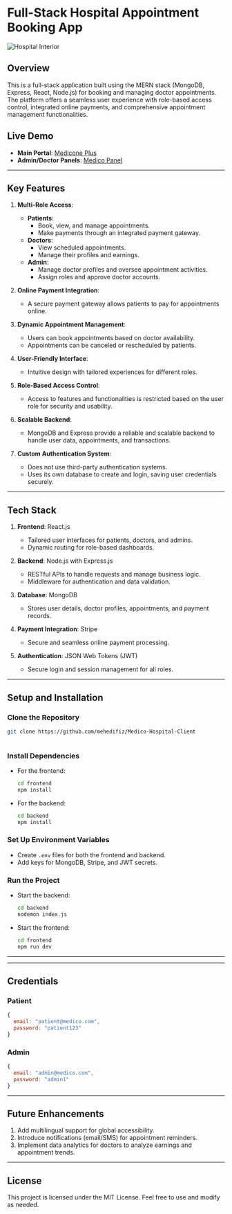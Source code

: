 # Full-Stack Hospital Appointment Booking App

![Hospital Interior](../fontend/src/assets/hospital-interior.png)


## Overview
This is a full-stack application built using the MERN stack (MongoDB, Express, React, Node.js) for booking and managing doctor appointments. The platform offers a seamless user experience with role-based access control, integrated online payments, and comprehensive appointment management functionalities.

## Live Demo
- **Main Portal**: [Medicone Plus](https://medicone-plus.web.app/)
- **Admin/Doctor Panels**: [Medico Panel](https://medicopanal.web.app/)

---

## Key Features

1. **Multi-Role Access**:
   - **Patients**:  
     - Book, view, and manage appointments.  
     - Make payments through an integrated payment gateway.  
   - **Doctors**:  
     - View scheduled appointments.  
     - Manage their profiles and earnings.  
   - **Admin**:  
     - Manage doctor profiles and oversee appointment activities.  
     - Assign roles and approve doctor accounts.  

2. **Online Payment Integration**:
   - A secure payment gateway allows patients to pay for appointments online.  

3. **Dynamic Appointment Management**:
   - Users can book appointments based on doctor availability.  
   - Appointments can be canceled or rescheduled by patients.

4. **User-Friendly Interface**:
   - Intuitive design with tailored experiences for different roles.

5. **Role-Based Access Control**:
   - Access to features and functionalities is restricted based on the user role for security and usability.

6. **Scalable Backend**:
   - MongoDB and Express provide a reliable and scalable backend to handle user data, appointments, and transactions.

7. **Custom Authentication System**:
   - Does not use third-party authentication systems.
   - Uses its own database to create and login, saving user credentials securely.

---

## Tech Stack

1. **Frontend**: React.js
   - Tailored user interfaces for patients, doctors, and admins.
   - Dynamic routing for role-based dashboards.

2. **Backend**: Node.js with Express.js
   - RESTful APIs to handle requests and manage business logic.
   - Middleware for authentication and data validation.

3. **Database**: MongoDB
   - Stores user details, doctor profiles, appointments, and payment records.

4. **Payment Integration**: Stripe
   - Secure and seamless online payment processing.

5. **Authentication**: JSON Web Tokens (JWT)
   - Secure login and session management for all roles.

---

## Setup and Installation

### Clone the Repository
```bash
git clone https://github.com/mehedifiz/Medico-Hospital-Client
 
```

### Install Dependencies
- For the frontend:  
  ```bash
  cd frontend
  npm install
  ```
- For the backend:  
  ```bash
  cd backend
  npm install
  ```

### Set Up Environment Variables
- Create `.env` files for both the frontend and backend.
- Add keys for MongoDB, Stripe, and JWT secrets.

### Run the Project
- Start the backend:  
  ```bash
  cd backend
  nodemon index.js
  ```
- Start the frontend:  
  ```bash
  cd frontend
  npm run dev
  ```

<!-- ### Access the Application
- Open `http://localhost:3000` in your browser. -->

---
 

---

## Credentials

### Patient
```javascript
{
  email: "patient@medico.com",
  password: "patient123"
}
```

<!-- ### Doctor
```javascript
{
  email: "doctor@medico.com",
  password: "doctor123"
}
``` -->

### Admin
```javascript
{
  email: "admin@medico.com",
  password: "admin1"
}
```

---

## Future Enhancements

1. Add multilingual support for global accessibility.  
2. Introduce notifications (email/SMS) for appointment reminders.  
3. Implement data analytics for doctors to analyze earnings and appointment trends.  
 

---

## License
This project is licensed under the MIT License. Feel free to use and modify as needed.
